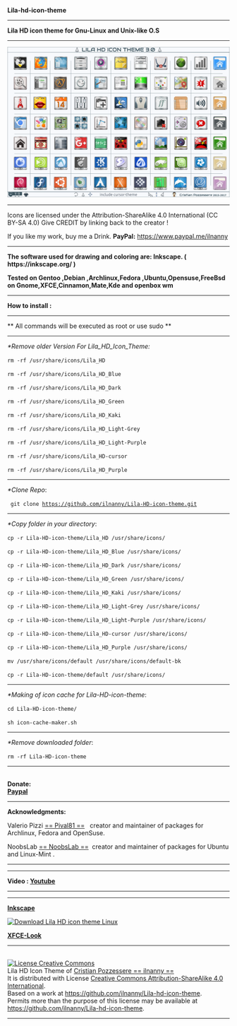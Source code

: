 <strong>Lila-hd-icon-theme</strong>
<hr align=”left” size=”1″ width=”300″ color=”red” noshade>
<b>Lila HD icon theme for Gnu-Linux and Unix-like O.S</b>
<hr align=”left” size=”1″ width=”300″ color=”red” noshade>
<img src="https://github.com/ilnanny/Lila-HD-icon-theme/blob/master/Lila-HD-Icon-theme-3.0-Preview.png?raw=true"Lila HD icon Theme Master">

<hr align=”left” size=”1″ width=”300″ color=”red” noshade>
Icons are licensed under the Attribution-ShareAlike 4.0 International (CC BY-SA 4.0)
Give CREDIT by linking back to the creator !

If you like my work, buy me a Drink.
<b>PayPal:</b>
https://www.paypal.me/ilnanny
<hr align=”left” size=”1″ width=”300″ color=”red” noshade>
<P><b>The software used for drawing and coloring are: Inkscape. ( https://inkscape.org/ )</b></P>
<b>Tested on Gentoo ,Debian ,Archlinux,Fedora ,Ubuntu,Opensuse,FreeBsd on Gnome,XFCE,Cinnamon,Mate,Kde and openbox wm </b>
<hr align=”left” size=”1″ width=”300″ color=”red” noshade>

<strong>How to install :</strong>
<hr align=”left” size=”1″ width=”300″ color=”red” noshade>
** All commands will be executed as root or use sudo **
<hr align=”left” size=”1″ width=”300″ color=”red” noshade>
<i>*Remove older Version For Lila_HD_Icon_Theme:</i>

 <P><code>rm -rf /usr/share/icons/Lila_HD</code></P>
 <P><code>rm -rf /usr/share/icons/Lila_HD_Blue</code></P>
 <P><code>rm -rf /usr/share/icons/Lila_HD_Dark</code></P>
 <P><code>rm -rf /usr/share/icons/Lila_HD_Green</code></P>
 <P><code>rm -rf /usr/share/icons/Lila_HD_Kaki</code></P>
 <P><code>rm -rf /usr/share/icons/Lila_HD_Light-Grey</code></P>
 <P><code>rm -rf /usr/share/icons/Lila_HD_Light-Purple</code></P>
 <P><code>rm -rf /usr/share/icons/Lila_HD-cursor</code></P>
 <P><code>rm -rf /usr/share/icons/Lila_HD_Purple</code></P>
<hr align=”left” size=”1″ width=”300″ color=”red” noshade>
<i>*Clone Repo</i>:

<code> git clone https://github.com/ilnanny/Lila-HD-icon-theme.git</code>
<hr align=”left” size=”1″ width=”300″ color=”red” noshade>
<i>*Copy folder in your directory</i>:

<P><code>cp -r Lila-HD-icon-theme/Lila_HD /usr/share/icons/</code></P>
<P><code>cp -r Lila-HD-icon-theme/Lila_HD_Blue /usr/share/icons/</code></P>
<P><code>cp -r Lila-HD-icon-theme/Lila_HD_Dark /usr/share/icons/</code></P>
<P><code>cp -r Lila-HD-icon-theme/Lila_HD_Green /usr/share/icons/</code></P>
<P><code>cp -r Lila-HD-icon-theme/Lila_HD_Kaki /usr/share/icons/</code></P>
<P><code>cp -r Lila-HD-icon-theme/Lila_HD_Light-Grey /usr/share/icons/</code></P>
<P><code>cp -r Lila-HD-icon-theme/Lila_HD_Light-Purple /usr/share/icons/</code></P>
<P><code>cp -r Lila-HD-icon-theme/Lila_HD-cursor /usr/share/icons/</code></P>
<P><code>cp -r Lila-HD-icon-theme/Lila_HD_Purple /usr/share/icons/</code></P>
<P><code>mv /usr/share/icons/default /usr/share/icons/default-bk</code></P>
<P><code>cp -r Lila-HD-icon-theme/default /usr/share/icons/</code></P>

<hr align=”left” size=”1″ width=”300″ color=”red” noshade></P>
<i>*Making of icon cache for Lila-HD-icon-theme</i>:

<P><code>cd Lila-HD-icon-theme/</code></P>
<P><code>sh icon-cache-maker.sh</code></P>

<hr align=”left” size=”1″ width=”300″ color=”red” noshade>
<i>*Remove downloaded folder</i>:

<code>rm -rf Lila-HD-icon-theme</code>
<hr align=”left” size=”1″ width=”300″ color=”red” noshade>

<br><b>Donate:</b></br>
<b><a href="https://www.paypal.me/ilnanny" target="_blank">Paypal</a></b>

<hr align=”left” size=”1″ width=”300″ color=”red” noshade>
<P><b>Acknowledgments:</b></P>
Valerio Pizzi <meta name="pling-site-verification" content="28b49771eb7de6cc3242bd18961a718f" />
<a href="https://github.com/Pival81" target="_blank">== Pival81 ==</a>
  creator and maintainer of packages for Archlinux, Fedora and OpenSuse.

NoobsLab  <meta name="pling-site-verification" content="28b49771eb7de6cc3242bd18961a718f" />
<a href="http://www.noobslab.com/" target="_blank">== NoobsLab  ==</a>
 creator and maintainer of packages for Ubuntu and Linux-Mint .
 <hr align=”left” size=”1″ width=”300″ color=”red” noshade> 
  
<hr align=”left” size=”1″ width=”300″ color=”red” noshade>
<b>Video : <a href="https://www.youtube.com/watch?v=oF1cSRwulas" target="_blank">Youtube</a></b>
<hr align=”left” size=”1″ width=”300″ color=”red” noshade>

<hr align=”left” size=”1″ width=”300″ color=”red” noshade>

<meta name="pling-site-verification" content="28b49771eb7de6cc3242bd18961a718f" />
<b><a href="https://inkscape.org/it/~ilnanny/%E2%98%85lila-hd-icon-theme-for-gnu-linux-and-unix-os" target="_blank">Inkscape</a></b>

<a href="https://sourceforge.net/p/lila-hd-icontheme/" rel="nofollow"><img alt="Download Lila HD icon theme Linux " src="https://sourceforge.net/sflogo.php?type=8&group_id=2676798"></a>

<meta name="pling-site-verification" content="28b49771eb7de6cc3242bd18961a718f" />
<b><a href="https://www.xfce-look.org/p/1015803/" target="_blank">XFCE-Look</a></b>

<hr align=”left” size=”1″ width=”300″ color=”red” noshade>
<br><a rel="license" href="http://creativecommons.org/licenses/by-sa/4.0/"><img alt="License Creative Commons" style="border-width:0" src="https://i.creativecommons.org/l/by-sa/4.0/88x31.png" /></a><br /><span xmlns:dct="http://purl.org/dc/terms/" href="http://purl.org/dc/dcmitype/StillImage" property="dct:title" rel="dct:type">Lila HD Icon Theme</span> of <a xmlns:cc="http://creativecommons.org/ns#" href="https://github.com/ilnanny/Lila-hd-icon-theme" property="cc:attributionName" rel="cc:attributionURL">Cristian Pozzessere == ilnanny ==</a> </br>
It is distributed with License <a rel="license" href="http://creativecommons.org/licenses/by-sa/4.0/">Creative Commons Attribution-ShareAlike 4.0 International</a>.<br />
Based on a work at <a xmlns:dct="http://purl.org/dc/terms/" href="https://github.com/ilnanny/Lila-hd-icon-theme" rel="dct:source">https://github.com/ilnanny/Lila-hd-icon-theme</a>.<br />Permits more than the purpose of this license may be available at <a xmlns:cc="http://creativecommons.org/ns#" href="https://github.com/ilnanny/Lila-hd-icon-theme" rel="cc:morePermissions">https://github.com/ilnanny/Lila-hd-icon-theme</a>.
<hr align=”left” size=”1″ width=”300″ color=”red” noshade>
